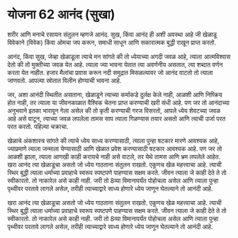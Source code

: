 # योजना 62 आनंद (सुखा)

शरीर आणि मनाचे रसायन संतुलन म्हणजे आनंद. सुख, किंवा आनंद ही अशी अवस्था आहे जी खेळाडू विवेकाने (विवेक) किंवा ओमचा जप करून, समाधी साधून आणि सकारात्मक बुद्धी राखून प्राप्त करतो.

आनंद, किंवा सुख, जेव्हा खेळाडूला त्याचे मन सांगते की तो ध्येयाच्या अगदी जवळ आहे, त्याला आत्मविश्वास देतो की तो मुक्तीच्या जवळ येत आहे. त्याला ज्या भावना येतात त्या अवर्णनीय असतात, त्या शब्दात वर्णन करता येत नाहीत. हजार मैलांचा प्रवास करून नदी समुद्रात मिसळल्यावर जो आनंद वाटतो तो त्याला जाणवतो. आपल्या स्रोतात विलीन होण्याची भावना आहे.

जर, अशा आनंदी स्थितीत असताना, खेळाडूने त्याच्या कर्माकडे दुर्लक्ष केले नाही, आळशी आणि निष्क्रिय होत नाही, तर त्याला या जीवनकाळात वैश्विक चेतना प्राप्त करण्याची खरी संधी आहे. पण जर तो आनंदाच्या अनुभवाने इतका भारावून गेला असेल की तो कृती करण्याची गरज विसरतो, आपले ध्येय शेवटच्या जवळ आहे असे वाटून, त्याच्या जवळ लपलेला तामस साप त्याला गिळण्यास तयार असतो आणि त्याची उर्जा परत परत करतो. पहिल्या चक्राचा.

खेळाचे अंकशास्त्र सांगते की त्याचे ध्येय साध्य करण्यासाठी, त्याला पुन्हा षटकार मारणे आवश्यक आहे, ज्याप्रमाणे त्याला जन्माला येण्यासाठी आणि खेळात प्रवेश करण्यासाठी षटकार आवश्यक आहे. पण जर तो आळशी झाला, त्याला आणखी काही करायचे नाही असे वाटले, तर येथे तामस आणि भ्रम लपलेले आहेत. खरा आनंद त्या खेळाडूचा असतो जो ध्येय गाठताना संतुलन राखतो. एकूणच खेळ महत्त्वाचा आहे. त्याची स्थिर बुद्धी त्याला धर्माच्या प्रवाहाचे स्वरूप स्पष्टपणे पाहण्यास सक्षम करते. जीवन त्याला जे काही देते ते तो स्वीकारतो. तो नाकारेल असे काही नाही. जरी तो 8व्या विमानापर्यंत पोहोचला असेल आणि त्याला पुन्हा पृथ्वीवर परतावे लागले असेल, तरीही त्याच्याद्वारे साध्य होणारे ध्येय जाणून घेतल्याने तो आनंदी आहे.

खरा आनंद त्या खेळाडूचा असतो जो ध्येय गाठताना संतुलन राखतो. एकूणच खेळ महत्त्वाचा आहे. त्याची स्थिर बुद्धी त्याला धर्माच्या प्रवाहाचे स्वरूप स्पष्टपणे पाहण्यास सक्षम करते. जीवन त्याला जे काही देते ते तो स्वीकारतो. तो नाकारेल असे काही नाही. जरी तो 8व्या विमानापर्यंत पोहोचला असेल आणि त्याला पुन्हा पृथ्वीवर परतावे लागले असेल, तरीही त्याच्याद्वारे साध्य होणारे ध्येय जाणून घेतल्याने तो आनंदी आहे.
